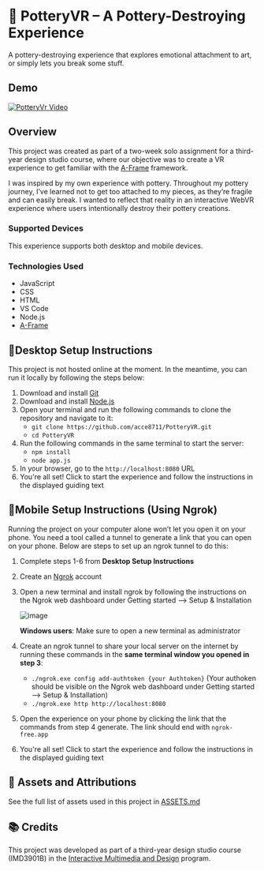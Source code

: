 # 🏺 PotteryVR – A Pottery-Destroying Experience

A pottery-destroying experience that explores emotional attachment to art, or simply lets you break some stuff.

## Demo
[![PotteryVr Video](https://github.com/user-attachments/assets/6376818f-c9a5-4126-b172-8ac306f1ca1d)](https://youtu.be/kDufIwOcaGI)

## Overview

This project was created as part of a two-week solo assignment for a third-year design studio course, where our objective was to create a VR experience to get familiar with the [A-Frame](https://aframe.io/) framework. 

I was inspired by my own experience with pottery. Throughout my pottery journey, I’ve learned not to get too attached to my pieces, as they’re fragile and can easily break. I wanted to reflect that reality in an interactive WebVR experience where users intentionally destroy their pottery creations.

### Supported Devices

This experience supports both desktop and mobile devices.

### Technologies Used

- JavaScript  
- CSS  
- HTML  
- VS Code  
- Node.js  
- [A-Frame](https://aframe.io/)

## 🧾Desktop Setup Instructions

This project is not hosted online at the moment. In the meantime, you can run it locally by following the steps below:

1. Download and install [Git](https://git-scm.com/downloads)  
3. Download and install [Node.js](https://nodejs.org/en/download)  
4. Open your terminal and run the following commands to clone the repository and navigate to it:
   - `git clone https://github.com/acce8711/PotteryVR.git`
   - `cd PotteryVR`
5. Run the following commands in the same terminal to start the server:
   - `npm install`
   - `node app.js`
6. In your browser, go to the `http://localhost:8080` URL
7. You're all set! Click to start the experience and follow the instructions in the displayed guiding text

## 🧾Mobile Setup Instructions (Using Ngrok)
Running the project on your computer alone won’t let you open it on your phone. You need a tool called a tunnel to generate a link that you can open on your phone. Below are steps to set up an ngrok tunnel to do this:

1. Complete steps 1-6 from **Desktop Setup Instructions**
2. Create an [Ngrok](https://dashboard.ngrok.com/get-started/setup/windows) account
3. Open a new terminal and install ngrok by following the instructions on the Ngrok web dashboard under Getting started --> Setup & Installation
   
   ![image](https://github.com/user-attachments/assets/495bde99-8b49-44c5-8431-546d91d6d812)
   
    **Windows users**: Make sure to open a new terminal as administrator
5. Create an ngrok tunnel to share your local server on the internet by running these commands in the **same terminal window you opened in step 3**:
   - `./ngrok.exe config add-authtoken {your Authtoken}` (Your authoken should be visible on the Ngrok web dashboard under Getting started --> Setup & Installation)
   - `./ngrok.exe http http://localhost:8080`
6. Open the experience on your phone by clicking the link that the commands from step 4 generate. The link should end with `ngrok-free.app`
7. You're all set! Click to start the experience and follow the instructions in the displayed guiding text

## 🎨 Assets and Attributions

See the full list of assets used in this project in [ASSETS.md](./ASSETS.md)

## 📚 Credits

This project was developed as part of a third-year design studio course (IMD3901B) in the [Interactive Multimedia and Design](https://bitdegree.ca/index.php?Program=IMD&Section=Home) program.
